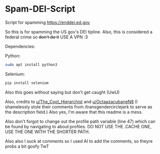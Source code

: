 # Spam-DEI-Script
Script for spamming https://enddei.ed.gov


So this is for spamming the US gov's DEI tipline. Also, this is considered a federal crime so ~~don't do it~~ USE A VPN :3

Dependencies:

Python:
``` Bash
sudo apt install python3
```
Selenium:
``` Bash
pip install selenium
```

Also this goes without saying but don't get caught (UwU)

Also, credits to [u/The_Cool_Hierarchist](https://www.reddit.com/user/The_Cool_Hierarchist/) and [u/OctaazacubaneN8](https://www.reddit.com/user/OctaazacubaneN8/) (I shamelessly stole their comments from /transgendercirclejerk to serve as the description field.) Also yes, I'm aware that this readme is a mess.

Also don't forgot to change out the profile path variable (line 47) which can be found by navigating to about:profiles. DO NOT USE THE .CACHE ONE, USE THE ONE WITH THE SHORTER PATH.

Also also I suck at comments so I used AI to add the comments, so theyre probs a bit goofy TwT
